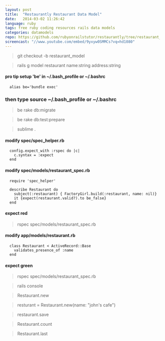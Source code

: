 ```yaml
---
layout: post
title:  "Restaurantly Restaurant Data Model"
date:   2014-03-02 11:26:42
language: ruby
tags: free ruby coding resources rails data models
categories: datamodels
repo: https://github.com/rubyonrailstutor/restaurantly/tree/restaurant_model
screencast: "//www.youtube.com/embed/9yxyw0SMMCs?vq=hd1080"
---
```


> git checkout -b restaurant_model

> rails g model restaurant name:string address:string 

#### pro tip setup 'be' in ~/.bash_profile or ~/.bashrc

```
  alias be='bundle exec'
```

### then type source ~/.bash_profile or ~/.bashrc

> be rake db:migrate

> be rake db:test:prepare

> sublime .

#### modify spec/spec_helper.rb

```
  config.expect_with :rspec do |c|
    c.syntax = :expect
  end
```

#### modify spec/models/restaurant_spec.rb

```
  require 'spec_helper'

  describe Restaurant do
    subject(:restaurant) { FactoryGirl.build(:restaurant, name: nil)}
    it {expect(restaurant.valid?).to be_false}
  end
```

#### expect red

> rspec spec/models/restaurant_spec.rb

#### modify app/models/restaurant.rb

```
  class Restaurant < ActiveRecord::Base
    validates_presence_of :name
  end
```

#### expect green

> rspec spec/models/restaurant_spec.rb

> rails console

> Restaurant.new

> resturant = Restaurant.new(name: "john's cafe")

> restaurant.save

> Restaurant.count

> Restaurant.last
